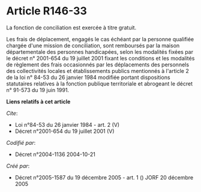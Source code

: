 # Article R146-33

La fonction de conciliation est exercée à titre gratuit. 

Les frais de déplacement, engagés le cas échéant par la personne qualifiée chargée d'une mission de conciliation, sont
remboursés par la maison départementale des personnes handicapées, selon les modalités fixées par le décret n° 2001-654 du 19
juillet 2001 fixant les conditions et les modalités de règlement des frais occasionnés par les déplacements des personnels
des collectivités locales et établissements publics mentionnés à l'article 2 de la loi n° 84-53 du 26 janvier 1984 modifiée
portant dispositions statutaires relatives à la fonction publique territoriale et abrogeant le décret n° 91-573 du 19 juin
1991.

**Liens relatifs à cet article**

_Cite_:

  - Loi n°84-53 du 26 janvier 1984 - art. 2 (V)
  - Décret n°2001-654 du 19 juillet 2001 (V)

_Codifié par_:

  - Décret n°2004-1136 2004-10-21

_Créé par_:

  - Décret n°2005-1587 du 19 décembre 2005 - art. 1 () JORF 20 décembre 2005
